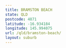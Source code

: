 ```yaml
---
title: BRAMSTON BEACH
state: QLD
postcode: 4871
latitude: -16.934184
longitude: 145.994075
url: /qld/bramston-beach/
layout: suburb
---
```

